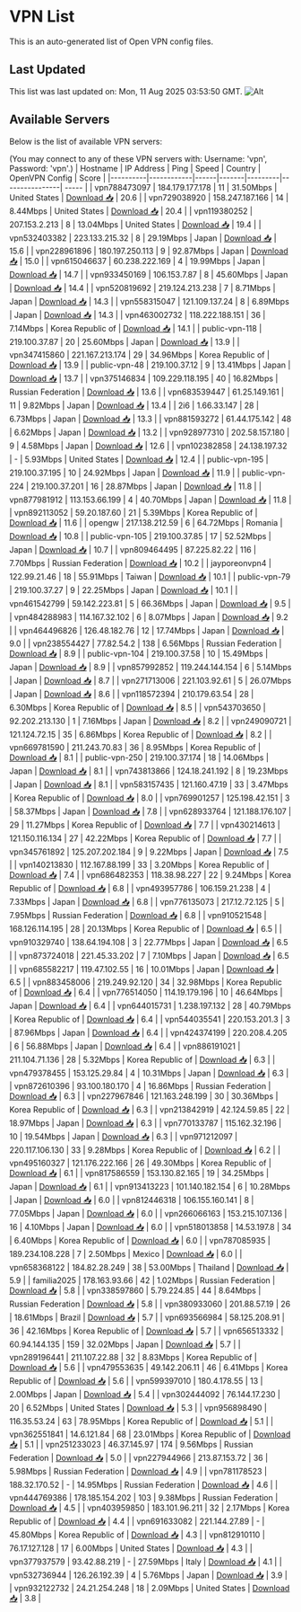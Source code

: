 # VPN List

This is an auto-generated list of Open VPN config files.

## Last Updated

This list was last updated on: Mon, 11 Aug 2025 03:53:50 GMT.
![Alt](https://repobeats.axiom.co/api/embed/186b98318ef1479477931607c1ad7d823f12451f.svg "Repobeats analytics image")

## Available Servers

Below is the list of available VPN servers:

(You may connect to any of these VPN servers with: Username: 'vpn', Password: 'vpn'.)
| Hostname | IP Address | Ping | Speed | Country | OpenVPN Config | Score |
|----------|------------|------|-------|---------|----------------| ----- |
| vpn788473097 | 184.179.177.178 | 11 | 31.50Mbps | United States | [Download 📥](./configs/server_0_US.ovpn) | 20.6 |
| vpn729038920 | 158.247.187.166 | 14 | 8.44Mbps | United States | [Download 📥](./configs/server_1_US.ovpn) | 20.4 |
| vpn119380252 | 207.153.2.213 | 8 | 13.04Mbps | United States | [Download 📥](./configs/server_2_US.ovpn) | 19.4 |
| vpn532403382 | 223.133.215.32 | 8 | 29.19Mbps | Japan | [Download 📥](./configs/server_3_JP.ovpn) | 15.6 |
| vpn228961896 | 180.197.250.113 | 9 | 92.87Mbps | Japan | [Download 📥](./configs/server_4_JP.ovpn) | 15.0 |
| vpn615046637 | 60.238.222.169 | 4 | 19.99Mbps | Japan | [Download 📥](./configs/server_5_JP.ovpn) | 14.7 |
| vpn933450169 | 106.153.7.87 | 8 | 45.60Mbps | Japan | [Download 📥](./configs/server_6_JP.ovpn) | 14.4 |
| vpn520819692 | 219.124.213.238 | 7 | 8.71Mbps | Japan | [Download 📥](./configs/server_7_JP.ovpn) | 14.3 |
| vpn558315047 | 121.109.137.24 | 8 | 6.89Mbps | Japan | [Download 📥](./configs/server_8_JP.ovpn) | 14.3 |
| vpn463002732 | 118.222.188.151 | 36 | 7.14Mbps | Korea Republic of | [Download 📥](./configs/server_9_KR.ovpn) | 14.1 |
| public-vpn-118 | 219.100.37.87 | 20 | 25.60Mbps | Japan | [Download 📥](./configs/server_10_JP.ovpn) | 13.9 |
| vpn347415860 | 221.167.213.174 | 29 | 34.96Mbps | Korea Republic of | [Download 📥](./configs/server_11_KR.ovpn) | 13.9 |
| public-vpn-48 | 219.100.37.12 | 9 | 13.41Mbps | Japan | [Download 📥](./configs/server_12_JP.ovpn) | 13.7 |
| vpn375146834 | 109.229.118.195 | 40 | 16.82Mbps | Russian Federation | [Download 📥](./configs/server_13_RU.ovpn) | 13.6 |
| vpn683539447 | 61.25.149.161 | 11 | 9.82Mbps | Japan | [Download 📥](./configs/server_14_JP.ovpn) | 13.4 |
| 2i6 | 1.66.33.147 | 28 | 6.73Mbps | Japan | [Download 📥](./configs/server_15_JP.ovpn) | 13.3 |
| vpn881593272 | 61.44.175.142 | 48 | 6.62Mbps | Japan | [Download 📥](./configs/server_16_JP.ovpn) | 13.2 |
| vpn928977310 | 202.58.157.180 | 9 | 4.58Mbps | Japan | [Download 📥](./configs/server_17_JP.ovpn) | 12.6 |
| vpn102382858 | 24.138.197.32 | - | 5.93Mbps | United States | [Download 📥](./configs/server_18_US.ovpn) | 12.4 |
| public-vpn-195 | 219.100.37.195 | 10 | 24.92Mbps | Japan | [Download 📥](./configs/server_19_JP.ovpn) | 11.9 |
| public-vpn-224 | 219.100.37.201 | 16 | 28.87Mbps | Japan | [Download 📥](./configs/server_20_JP.ovpn) | 11.8 |
| vpn877981912 | 113.153.66.199 | 4 | 40.70Mbps | Japan | [Download 📥](./configs/server_21_JP.ovpn) | 11.8 |
| vpn892113052 | 59.20.187.60 | 21 | 5.39Mbps | Korea Republic of | [Download 📥](./configs/server_22_KR.ovpn) | 11.6 |
| opengw | 217.138.212.59 | 6 | 64.72Mbps | Romania | [Download 📥](./configs/server_23_RO.ovpn) | 10.8 |
| public-vpn-105 | 219.100.37.85 | 17 | 52.52Mbps | Japan | [Download 📥](./configs/server_24_JP.ovpn) | 10.7 |
| vpn809464495 | 87.225.82.22 | 116 | 7.70Mbps | Russian Federation | [Download 📥](./configs/server_25_RU.ovpn) | 10.2 |
| jayporeonvpn4 | 122.99.21.46 | 18 | 55.91Mbps | Taiwan | [Download 📥](./configs/server_26_TW.ovpn) | 10.1 |
| public-vpn-79 | 219.100.37.27 | 9 | 22.25Mbps | Japan | [Download 📥](./configs/server_27_JP.ovpn) | 10.1 |
| vpn461542799 | 59.142.223.81 | 5 | 66.36Mbps | Japan | [Download 📥](./configs/server_28_JP.ovpn) | 9.5 |
| vpn484288983 | 114.167.32.102 | 6 | 8.07Mbps | Japan | [Download 📥](./configs/server_29_JP.ovpn) | 9.2 |
| vpn464496826 | 126.48.182.76 | 12 | 17.74Mbps | Japan | [Download 📥](./configs/server_30_JP.ovpn) | 9.0 |
| vpn238554427 | 77.82.54.2 | 138 | 6.56Mbps | Russian Federation | [Download 📥](./configs/server_31_RU.ovpn) | 8.9 |
| public-vpn-104 | 219.100.37.58 | 10 | 15.49Mbps | Japan | [Download 📥](./configs/server_32_JP.ovpn) | 8.9 |
| vpn857992852 | 119.244.144.154 | 6 | 5.14Mbps | Japan | [Download 📥](./configs/server_33_JP.ovpn) | 8.7 |
| vpn271713006 | 221.103.92.61 | 5 | 26.07Mbps | Japan | [Download 📥](./configs/server_34_JP.ovpn) | 8.6 |
| vpn118572394 | 210.179.63.54 | 28 | 6.30Mbps | Korea Republic of | [Download 📥](./configs/server_35_KR.ovpn) | 8.5 |
| vpn543703650 | 92.202.213.130 | 1 | 7.16Mbps | Japan | [Download 📥](./configs/server_36_JP.ovpn) | 8.2 |
| vpn249090721 | 121.124.72.15 | 35 | 6.86Mbps | Korea Republic of | [Download 📥](./configs/server_37_KR.ovpn) | 8.2 |
| vpn669781590 | 211.243.70.83 | 36 | 8.95Mbps | Korea Republic of | [Download 📥](./configs/server_38_KR.ovpn) | 8.1 |
| public-vpn-250 | 219.100.37.174 | 18 | 14.06Mbps | Japan | [Download 📥](./configs/server_39_JP.ovpn) | 8.1 |
| vpn743813866 | 124.18.241.192 | 8 | 19.23Mbps | Japan | [Download 📥](./configs/server_40_JP.ovpn) | 8.1 |
| vpn583157435 | 121.160.47.19 | 33 | 3.47Mbps | Korea Republic of | [Download 📥](./configs/server_41_KR.ovpn) | 8.0 |
| vpn769901257 | 125.198.42.151 | 3 | 58.37Mbps | Japan | [Download 📥](./configs/server_42_JP.ovpn) | 7.8 |
| vpn628933764 | 121.188.176.107 | 29 | 11.27Mbps | Korea Republic of | [Download 📥](./configs/server_43_KR.ovpn) | 7.7 |
| vpn430214613 | 121.150.116.134 | 27 | 42.22Mbps | Korea Republic of | [Download 📥](./configs/server_44_KR.ovpn) | 7.7 |
| vpn345761892 | 125.207.202.184 | 9 | 9.22Mbps | Japan | [Download 📥](./configs/server_45_JP.ovpn) | 7.5 |
| vpn140213830 | 112.167.88.199 | 33 | 3.20Mbps | Korea Republic of | [Download 📥](./configs/server_46_KR.ovpn) | 7.4 |
| vpn686482353 | 118.38.98.227 | 22 | 9.24Mbps | Korea Republic of | [Download 📥](./configs/server_47_KR.ovpn) | 6.8 |
| vpn493957786 | 106.159.21.238 | 4 | 7.33Mbps | Japan | [Download 📥](./configs/server_48_JP.ovpn) | 6.8 |
| vpn776135073 | 217.12.72.125 | 5 | 7.95Mbps | Russian Federation | [Download 📥](./configs/server_49_RU.ovpn) | 6.8 |
| vpn910521548 | 168.126.114.195 | 28 | 20.13Mbps | Korea Republic of | [Download 📥](./configs/server_50_KR.ovpn) | 6.5 |
| vpn910329740 | 138.64.194.108 | 3 | 22.77Mbps | Japan | [Download 📥](./configs/server_51_JP.ovpn) | 6.5 |
| vpn873724018 | 221.45.33.202 | 7 | 7.10Mbps | Japan | [Download 📥](./configs/server_52_JP.ovpn) | 6.5 |
| vpn685582217 | 119.47.102.55 | 16 | 10.01Mbps | Japan | [Download 📥](./configs/server_53_JP.ovpn) | 6.5 |
| vpn883458006 | 219.249.92.120 | 34 | 32.98Mbps | Korea Republic of | [Download 📥](./configs/server_54_KR.ovpn) | 6.4 |
| vpn776514050 | 114.19.179.196 | 10 | 46.64Mbps | Japan | [Download 📥](./configs/server_55_JP.ovpn) | 6.4 |
| vpn644015731 | 1.238.197.132 | 28 | 40.79Mbps | Korea Republic of | [Download 📥](./configs/server_56_KR.ovpn) | 6.4 |
| vpn544035541 | 220.153.201.3 | 3 | 87.96Mbps | Japan | [Download 📥](./configs/server_57_JP.ovpn) | 6.4 |
| vpn424374199 | 220.208.4.205 | 6 | 56.88Mbps | Japan | [Download 📥](./configs/server_58_JP.ovpn) | 6.4 |
| vpn886191021 | 211.104.71.136 | 28 | 5.32Mbps | Korea Republic of | [Download 📥](./configs/server_59_KR.ovpn) | 6.3 |
| vpn479378455 | 153.125.29.84 | 4 | 10.31Mbps | Japan | [Download 📥](./configs/server_60_JP.ovpn) | 6.3 |
| vpn872610396 | 93.100.180.170 | 4 | 16.86Mbps | Russian Federation | [Download 📥](./configs/server_61_RU.ovpn) | 6.3 |
| vpn227967846 | 121.163.248.199 | 30 | 30.36Mbps | Korea Republic of | [Download 📥](./configs/server_62_KR.ovpn) | 6.3 |
| vpn213842919 | 42.124.59.85 | 22 | 18.97Mbps | Japan | [Download 📥](./configs/server_63_JP.ovpn) | 6.3 |
| vpn770133787 | 115.162.32.196 | 10 | 19.54Mbps | Japan | [Download 📥](./configs/server_64_JP.ovpn) | 6.3 |
| vpn971212097 | 220.117.106.130 | 33 | 9.28Mbps | Korea Republic of | [Download 📥](./configs/server_65_KR.ovpn) | 6.2 |
| vpn495160327 | 121.176.222.166 | 26 | 49.30Mbps | Korea Republic of | [Download 📥](./configs/server_66_KR.ovpn) | 6.1 |
| vpn817586559 | 153.130.82.165 | 19 | 34.25Mbps | Japan | [Download 📥](./configs/server_67_JP.ovpn) | 6.1 |
| vpn913413223 | 101.140.182.154 | 6 | 10.28Mbps | Japan | [Download 📥](./configs/server_68_JP.ovpn) | 6.0 |
| vpn812446318 | 106.155.160.141 | 8 | 77.05Mbps | Japan | [Download 📥](./configs/server_69_JP.ovpn) | 6.0 |
| vpn266066163 | 153.215.107.136 | 16 | 4.10Mbps | Japan | [Download 📥](./configs/server_70_JP.ovpn) | 6.0 |
| vpn518013858 | 14.53.197.8 | 34 | 6.40Mbps | Korea Republic of | [Download 📥](./configs/server_71_KR.ovpn) | 6.0 |
| vpn787085935 | 189.234.108.228 | 7 | 2.50Mbps | Mexico | [Download 📥](./configs/server_72_MX.ovpn) | 6.0 |
| vpn658368122 | 184.82.28.249 | 38 | 53.00Mbps | Thailand | [Download 📥](./configs/server_73_TH.ovpn) | 5.9 |
| familia2025 | 178.163.93.66 | 42 | 1.02Mbps | Russian Federation | [Download 📥](./configs/server_74_RU.ovpn) | 5.8 |
| vpn338597860 | 5.79.224.85 | 44 | 8.64Mbps | Russian Federation | [Download 📥](./configs/server_75_RU.ovpn) | 5.8 |
| vpn380933060 | 201.88.57.19 | 26 | 18.61Mbps | Brazil | [Download 📥](./configs/server_76_BR.ovpn) | 5.7 |
| vpn693566984 | 58.125.208.91 | 36 | 42.16Mbps | Korea Republic of | [Download 📥](./configs/server_77_KR.ovpn) | 5.7 |
| vpn656513332 | 60.94.144.135 | 159 | 32.02Mbps | Japan | [Download 📥](./configs/server_78_JP.ovpn) | 5.7 |
| vpn289196441 | 211.107.22.88 | 32 | 8.83Mbps | Korea Republic of | [Download 📥](./configs/server_79_KR.ovpn) | 5.6 |
| vpn479553635 | 49.142.206.11 | 46 | 6.41Mbps | Korea Republic of | [Download 📥](./configs/server_80_KR.ovpn) | 5.6 |
| vpn599397010 | 180.4.178.55 | 13 | 2.00Mbps | Japan | [Download 📥](./configs/server_81_JP.ovpn) | 5.4 |
| vpn302444092 | 76.144.17.230 | 20 | 6.52Mbps | United States | [Download 📥](./configs/server_82_US.ovpn) | 5.3 |
| vpn956898490 | 116.35.53.24 | 63 | 78.95Mbps | Korea Republic of | [Download 📥](./configs/server_83_KR.ovpn) | 5.1 |
| vpn362551841 | 14.6.121.84 | 68 | 23.01Mbps | Korea Republic of | [Download 📥](./configs/server_84_KR.ovpn) | 5.1 |
| vpn251233023 | 46.37.145.97 | 174 | 9.56Mbps | Russian Federation | [Download 📥](./configs/server_85_RU.ovpn) | 5.0 |
| vpn227944966 | 213.87.153.72 | 36 | 5.98Mbps | Russian Federation | [Download 📥](./configs/server_86_RU.ovpn) | 4.9 |
| vpn781178523 | 188.32.170.52 | - | 14.95Mbps | Russian Federation | [Download 📥](./configs/server_87_RU.ovpn) | 4.6 |
| vpn444769386 | 178.185.154.202 | 103 | 9.38Mbps | Russian Federation | [Download 📥](./configs/server_88_RU.ovpn) | 4.5 |
| vpn403959850 | 183.101.96.211 | 32 | 2.17Mbps | Korea Republic of | [Download 📥](./configs/server_89_KR.ovpn) | 4.4 |
| vpn691633082 | 221.144.27.89 | - | 45.80Mbps | Korea Republic of | [Download 📥](./configs/server_90_KR.ovpn) | 4.3 |
| vpn812910110 | 76.17.127.128 | 17 | 6.00Mbps | United States | [Download 📥](./configs/server_91_US.ovpn) | 4.3 |
| vpn377937579 | 93.42.88.219 | - | 27.59Mbps | Italy | [Download 📥](./configs/server_92_IT.ovpn) | 4.1 |
| vpn532736944 | 126.26.192.39 | 4 | 5.76Mbps | Japan | [Download 📥](./configs/server_93_JP.ovpn) | 3.9 |
| vpn932122732 | 24.21.254.248 | 18 | 2.09Mbps | United States | [Download 📥](./configs/server_94_US.ovpn) | 3.8 |
